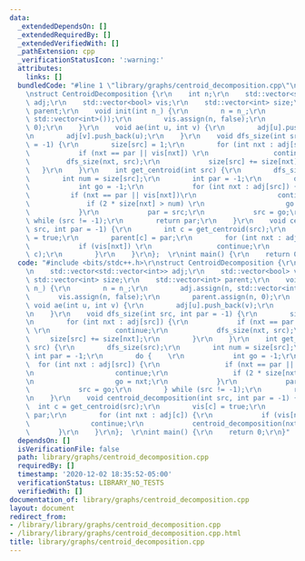 ```yaml
---
data:
  _extendedDependsOn: []
  _extendedRequiredBy: []
  _extendedVerifiedWith: []
  _pathExtension: cpp
  _verificationStatusIcon: ':warning:'
  attributes:
    links: []
  bundledCode: "#line 1 \"library/graphs/centroid_decomposition.cpp\"\n#include <bits/stdc++.h>\r\
    \nstruct CentroidDecomposition {\r\n    int n;\r\n    std::vector<std::vector<int>>\
    \ adj;\r\n    std::vector<bool> vis;\r\n    std::vector<int> size;\r\n    std::vector<int>\
    \ parent;\r\n    void init(int n_) {\r\n        n = n_;\r\n        adj.assign(n,\
    \ std::vector<int>());\r\n        vis.assign(n, false);\r\n        parent.assign(n,\
    \ 0);\r\n    }\r\n    void ae(int u, int v) {\r\n        adj[u].push_back(v);\r\
    \n        adj[v].push_back(u);\r\n    }\r\n    void dfs_size(int src, int par\
    \ = -1) {\r\n        size[src] = 1;\r\n        for (int nxt : adj[src]) {\r\n\
    \            if (nxt == par || vis[nxt]) \r\n                continue;\r\n   \
    \         dfs_size(nxt, src);\r\n            size[src] += size[nxt];\r\n     \
    \   }\r\n    }\r\n    int get_centroid(int src) {\r\n        dfs_size(src);\r\n\
    \        int num = size[src];\r\n        int par = -1;\r\n        do {    \r\n\
    \            int go = -1;\r\n            for (int nxt : adj[src]) {\r\n      \
    \          if (nxt == par || vis[nxt])\r\n                    continue;\r\n  \
    \              if (2 * size[nxt] > num) \r\n                    go = nxt;\r\n\
    \            }\r\n            par = src;\r\n            src = go;\r\n        }\
    \ while (src != -1);\r\n        return par;\r\n    }\r\n    void centroid_decomposition(int\
    \ src, int par = -1) {\r\n        int c = get_centroid(src);\r\n        vis[c]\
    \ = true;\r\n        parent[c] = par;\r\n        for (int nxt : adj[c]) {\r\n\
    \            if (vis[nxt]) \r\n                continue;\r\n            centroid_decomposition(nxt,\
    \ c);\r\n        }\r\n    }\r\n};  \r\nint main() {\r\n    return 0;\r\n}\n"
  code: "#include <bits/stdc++.h>\r\nstruct CentroidDecomposition {\r\n    int n;\r\
    \n    std::vector<std::vector<int>> adj;\r\n    std::vector<bool> vis;\r\n   \
    \ std::vector<int> size;\r\n    std::vector<int> parent;\r\n    void init(int\
    \ n_) {\r\n        n = n_;\r\n        adj.assign(n, std::vector<int>());\r\n \
    \       vis.assign(n, false);\r\n        parent.assign(n, 0);\r\n    }\r\n   \
    \ void ae(int u, int v) {\r\n        adj[u].push_back(v);\r\n        adj[v].push_back(u);\r\
    \n    }\r\n    void dfs_size(int src, int par = -1) {\r\n        size[src] = 1;\r\
    \n        for (int nxt : adj[src]) {\r\n            if (nxt == par || vis[nxt])\
    \ \r\n                continue;\r\n            dfs_size(nxt, src);\r\n       \
    \     size[src] += size[nxt];\r\n        }\r\n    }\r\n    int get_centroid(int\
    \ src) {\r\n        dfs_size(src);\r\n        int num = size[src];\r\n       \
    \ int par = -1;\r\n        do {    \r\n            int go = -1;\r\n          \
    \  for (int nxt : adj[src]) {\r\n                if (nxt == par || vis[nxt])\r\
    \n                    continue;\r\n                if (2 * size[nxt] > num) \r\
    \n                    go = nxt;\r\n            }\r\n            par = src;\r\n\
    \            src = go;\r\n        } while (src != -1);\r\n        return par;\r\
    \n    }\r\n    void centroid_decomposition(int src, int par = -1) {\r\n      \
    \  int c = get_centroid(src);\r\n        vis[c] = true;\r\n        parent[c] =\
    \ par;\r\n        for (int nxt : adj[c]) {\r\n            if (vis[nxt]) \r\n \
    \               continue;\r\n            centroid_decomposition(nxt, c);\r\n \
    \       }\r\n    }\r\n};  \r\nint main() {\r\n    return 0;\r\n}"
  dependsOn: []
  isVerificationFile: false
  path: library/graphs/centroid_decomposition.cpp
  requiredBy: []
  timestamp: '2020-12-02 18:35:52-05:00'
  verificationStatus: LIBRARY_NO_TESTS
  verifiedWith: []
documentation_of: library/graphs/centroid_decomposition.cpp
layout: document
redirect_from:
- /library/library/graphs/centroid_decomposition.cpp
- /library/library/graphs/centroid_decomposition.cpp.html
title: library/graphs/centroid_decomposition.cpp
---
```


